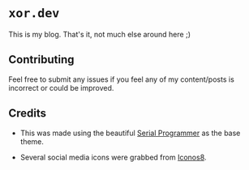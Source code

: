 # `xor.dev`

This is my blog. That's it, not much else around here ;)

## Contributing

Feel free to submit any issues if you feel any of my content/posts is incorrect or could be improved.

## Credits

- This was made using the beautiful [Serial Programmer](https://github.com/sharadcodes/jekyll-theme-serial-programmer) as the base theme.

- Several social media icons were grabbed from [Iconos8](https://iconos8.es/).
